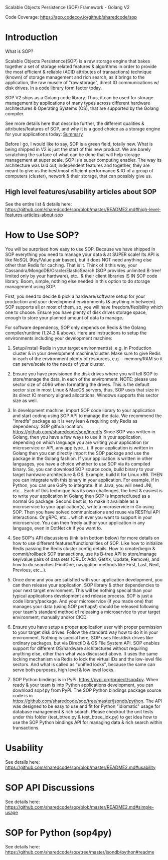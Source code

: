 Scalable Objects Persistence (SOP) Framework - Golang V2

Code Coverage: https://app.codecov.io/github/sharedcode/sop

# Introduction
What is SOP?

Scalable Objects Persistence(SOP) is a raw storage engine that bakes together a set of storage related features & algorithms in order to provide the most efficient & reliable (ACID attributes of transactions) technique (known) of storage management and rich search, as it brings to the application, the raw muscle of "raw storage", direct IO communications w/ disk drives. In a code library form factor today.

SOP V2 ships as a Golang code library. Thus, it can be used for storage management by applications of many types across different hardware architectures & Operating Systems (OS), that are supported by the Golang compiler.

See more details here that describe further, the different qualities & attributes/features of SOP, and why it is a good choice as a storage engine for your applications today: [Summary](README2.md)

Before I go, I would like to say, SOP is a green field, totally new. What is being shipped in V2 is just the start of this new product. We are barely scratching the surface of what can be done that will help storage management at super scale. SOP is a super computing enabler. The way its architecture was laid out, independent features and together, they are meant to give us the best/most efficient performance & IO of a group of computers (cluster), network & their storage, that can possibly give us.

## High level features/usability articles about SOP
See the entire list & details here: https://github.com/sharedcode/sop/blob/master/README2.md#high-level-features-articles-about-sop

# How to Use SOP?
You will be surprised how easy to use SOP. Because we have shipped in SOP everything you need to manage your data & at SUPER scale! Its API is like NoSQL (Key/Value pair based), but it does NOT need anything else other than Redis for caching. That is it. Think of it this way, your Cassandra/MongoDB/Oracle/ElasticSearch (SOP provides unlimited B-tree! limited only by your hardware), etc.. & their client libraries IS IN SOP code library. Boom, simple, nothing else needed in this option to do storage management using SOP.

First, you need to decide & pick a hardware/software setup for your production and your development environments (& anything in between). SOP supports all or most of them, so, you will have freedom/flexibility which one to choose. Ensure you have plenty of disk drives storage space, enough to store your planned amount of data to manage.

For software dependency, SOP only depends on Redis & the Golang compiler/runtime (1.24.3 & above). Here are instructions to setup the environments including your development machine:
1. Setup/install Redis in your target environment(s), e.g. in Production cluster & in your development machine/cluster. Make sure to give Redis in each of the environment plenty of resources, e.g. - memory/RAM so it can serve/scale to the needs of your cluster.

2. Ensure you have provisioned the disk drives where you will tell SOP to store/manage the data, in each of the environment.
NOTE: please use sector size of 4096 when formatting the drives. This is the default sector size in most Linux & MacOS servers, thus, SOP uses that size in its direct IO memory aligned allocations. Windows supports this sector size as well.

3. In development machine, import SOP code library to your application and start coding using SOP API to manage the data. We recommend the "inredfs" package as it is very lean & requiring only Redis as dependency. SOP github location: https://github.com/sharedcode/sop/inredfs Since SOP was written in Golang, then you have a few ways to use it in your application, depending on which language you are writing your application (or microservice or API, any app type...). If your application is written in Golang then you can directly import the SOP package and use the package in the Golang fashion. If your application is written in other languages, you have a choice whether to use SOP via its compiled binary. So, you can download SOP source code, build binary to your target hardware architecture & OS. Example, build it for Linux x86.
THEN you can integrate with this binary in your application. For example, if in Python, you can use GoPy to integrate. If in Java, you will need JNI, etc... Each of this technique has its own challenges, the best & easiest is to write your application in Golang then SOP is imported/used as a normal Go package.
Second best is, to make it available as a microservice to your application(s), write a microservice in Go using SOP. Then you have solved communications and reuse via RESTful API interactions. Or gRPC, etc... which ever you want to support in your microservice. You can then freely author your application in any language, even in DotNet c# if you want to.

4. See SOP's API discussions (link is in bottom below) for more details on how to use different features/functionalities of SOP. Like how to initialize Redis passing the Redis cluster config details.
How to create/begin & commit/rollback SOP transactions, use its B-tree API to store/manage key/value pairs of data sets (CRUD: Add, GetXx, Update, Remove), and how to do searches (FindOne, navigation methods like First, Last, Next, Previous, etc...).

5. Once done and you are satisfied with your application development, you can then release your application, SOP library & other dependencies to your next target environment. This will be nothing special than your typical applications development and release process. SOP is just a code library/package. And your microservice (if you made one) that manages your data (using SOP perhaps!) should be released following your team's standard method of releasing a microservice to your target environment, manually and/or CICD.

6. Ensure you have setup a proper application user with proper permission to your target disk drives. Follow the standard way how to do it in your environment. Nothing is special here, SOP uses files/disk drives like ordinary packages, but via DirectIO & OS File System API. SOP enables support for different OS/hardware architectures without requiring anything else, other than what was discussed above. It uses the same locking mechanism via Redis to lock the virtual IDs and the low-level file sectors. And what is called as "unified locks", because the same can serve both purposes, high level & low level locks.

7. SOP Python bindings is in PyPi: https://pypi.org/project/sop4py. When ready & your team is into Python applications development, you can download sop4py from PyPi. The SOP Python bindings package source code is in https://github.com/sharedcode/sop/tree/master/jsondb/python. The API was designed to be easy to use and fit for Python "idiomatic" usage for database management & rich search. Please checkout the unit tests under this folder (test_btree.py & test_btree_idx.py) to get idea how to use the SOP Python bindings API for managing data & rich search within transactions.

# Usability
See details here: https://github.com/sharedcode/sop/blob/master/README2.md#usability

# SOP API Discussions
See details here: https://github.com/sharedcode/sop/blob/master/README2.md#simple-usage

# SOP for Python (sop4py)
See details here: https://github.com/sharedcode/sop/tree/master/jsondb/python#readme